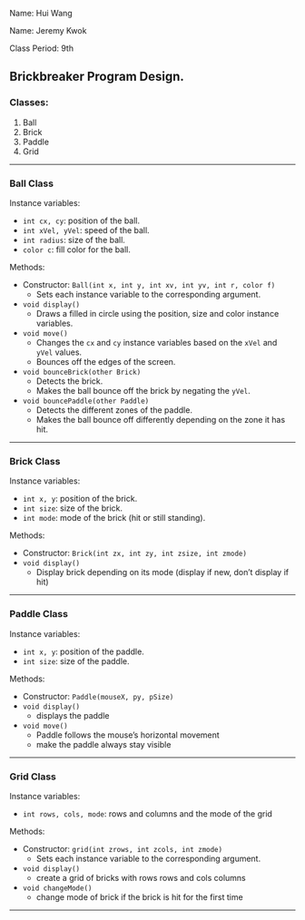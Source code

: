 Name: Hui Wang

Name: Jeremy Kwok

Class Period: 9th


## Brickbreaker Program Design.

### Classes:
  1. Ball
  2. Brick
  3. Paddle
  4. Grid

---

### Ball Class
Instance variables:
  - `int cx, cy`: position of the ball.
  - `int xVel, yVel`: speed of the ball.
  - `int radius`: size of the ball.
  - `color c`: fill color for the ball.

Methods:
  - Constructor: `Ball(int x, int y, int xv, int yv, int r, color f)`
    - Sets each instance variable to the corresponding argument.
  - `void display()`
    - Draws a filled in circle using the position, size and color instance variables.
  - `void move()`
    - Changes the `cx` and `cy` instance variables based on the `xVel` and `yVel` values.
    - Bounces off the edges of the screen.
  - `void bounceBrick(other Brick)`
    - Detects the brick.
    - Makes the ball bounce off the brick by negating the `yVel`.
  - `void bouncePaddle(other Paddle)`
    - Detects the different zones of the paddle.
    - Makes the ball bounce off differently depending on the zone it has hit.
  
---

### Brick Class
Instance variables:
  - `int x, y`: position of the brick.
  - `int size`: size of the brick.
  - `int mode`: mode of the brick (hit or still standing).

Methods:
  - Constructor: `Brick(int zx, int zy, int zsize, int zmode)`
  - `void display()`
	- Display brick depending on its mode (display if new, don’t display if hit)


---

### Paddle Class
Instance variables:
  - `int x, y`: position of the paddle.
  - `int size`: size of the paddle.

Methods:
  - Constructor: `Paddle(mouseX, py, pSize)`
  - `void display()`
	- displays the paddle
  - `void move()`
	- Paddle follows the mouse’s horizontal movement
	- make the paddle always stay visible

---

### Grid Class
Instance variables:
  - `int rows, cols, mode`: rows and columns and the mode of the grid

Methods:
  - Constructor: `grid(int zrows, int zcols, int zmode)`
	- Sets each instance variable to the corresponding argument.
  - `void display()`
	- create a grid of bricks with rows rows and cols columns 
  - `void changeMode()`
	- change mode of brick if the brick is hit for the first time
---


